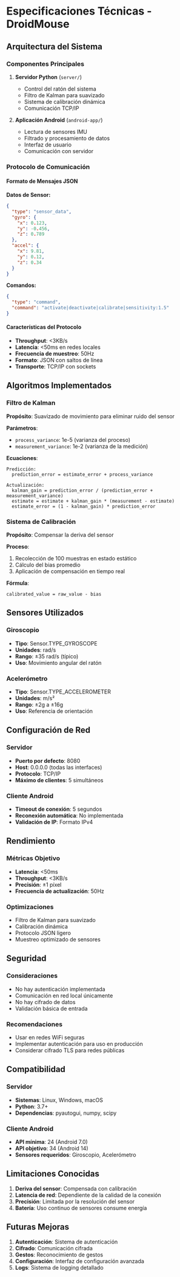 # Especificaciones Técnicas - DroidMouse

## Arquitectura del Sistema

### Componentes Principales

1. **Servidor Python** (`server/`)
   - Control del ratón del sistema
   - Filtro de Kalman para suavizado
   - Sistema de calibración dinámica
   - Comunicación TCP/IP

2. **Aplicación Android** (`android-app/`)
   - Lectura de sensores IMU
   - Filtrado y procesamiento de datos
   - Interfaz de usuario
   - Comunicación con servidor

### Protocolo de Comunicación

#### Formato de Mensajes JSON

**Datos de Sensor:**
```json
{
  "type": "sensor_data",
  "gyro": {
    "x": 0.123,
    "y": -0.456,
    "z": 0.789
  },
  "accel": {
    "x": 9.81,
    "y": 0.12,
    "z": 0.34
  }
}
```

**Comandos:**
```json
{
  "type": "command",
  "command": "activate|deactivate|calibrate|sensitivity:1.5"
}
```

#### Características del Protocolo

- **Throughput**: <3KB/s
- **Latencia**: <50ms en redes locales
- **Frecuencia de muestreo**: 50Hz
- **Formato**: JSON con saltos de línea
- **Transporte**: TCP/IP con sockets

## Algoritmos Implementados

### Filtro de Kalman

**Propósito**: Suavizado de movimiento para eliminar ruido del sensor

**Parámetros**:
- `process_variance`: 1e-5 (varianza del proceso)
- `measurement_variance`: 1e-2 (varianza de la medición)

**Ecuaciones**:
```
Predicción:
  prediction_error = estimate_error + process_variance

Actualización:
  kalman_gain = prediction_error / (prediction_error + measurement_variance)
  estimate = estimate + kalman_gain * (measurement - estimate)
  estimate_error = (1 - kalman_gain) * prediction_error
```

### Sistema de Calibración

**Propósito**: Compensar la deriva del sensor

**Proceso**:
1. Recolección de 100 muestras en estado estático
2. Cálculo del bias promedio
3. Aplicación de compensación en tiempo real

**Fórmula**:
```
calibrated_value = raw_value - bias
```

## Sensores Utilizados

### Giroscopio
- **Tipo**: Sensor.TYPE_GYROSCOPE
- **Unidades**: rad/s
- **Rango**: ±35 rad/s (típico)
- **Uso**: Movimiento angular del ratón

### Acelerómetro
- **Tipo**: Sensor.TYPE_ACCELEROMETER
- **Unidades**: m/s²
- **Rango**: ±2g a ±16g
- **Uso**: Referencia de orientación

## Configuración de Red

### Servidor
- **Puerto por defecto**: 8080
- **Host**: 0.0.0.0 (todas las interfaces)
- **Protocolo**: TCP/IP
- **Máximo de clientes**: 5 simultáneos

### Cliente Android
- **Timeout de conexión**: 5 segundos
- **Reconexión automática**: No implementada
- **Validación de IP**: Formato IPv4

## Rendimiento

### Métricas Objetivo
- **Latencia**: <50ms
- **Throughput**: <3KB/s
- **Precisión**: ±1 píxel
- **Frecuencia de actualización**: 50Hz

### Optimizaciones
- Filtro de Kalman para suavizado
- Calibración dinámica
- Protocolo JSON ligero
- Muestreo optimizado de sensores

## Seguridad

### Consideraciones
- No hay autenticación implementada
- Comunicación en red local únicamente
- No hay cifrado de datos
- Validación básica de entrada

### Recomendaciones
- Usar en redes WiFi seguras
- Implementar autenticación para uso en producción
- Considerar cifrado TLS para redes públicas

## Compatibilidad

### Servidor
- **Sistemas**: Linux, Windows, macOS
- **Python**: 3.7+
- **Dependencias**: pyautogui, numpy, scipy

### Cliente Android
- **API mínima**: 24 (Android 7.0)
- **API objetivo**: 34 (Android 14)
- **Sensores requeridos**: Giroscopio, Acelerómetro

## Limitaciones Conocidas

1. **Deriva del sensor**: Compensada con calibración
2. **Latencia de red**: Dependiente de la calidad de la conexión
3. **Precisión**: Limitada por la resolución del sensor
4. **Batería**: Uso continuo de sensores consume energía

## Futuras Mejoras

1. **Autenticación**: Sistema de autenticación
2. **Cifrado**: Comunicación cifrada
3. **Gestos**: Reconocimiento de gestos
4. **Configuración**: Interfaz de configuración avanzada
5. **Logs**: Sistema de logging detallado 